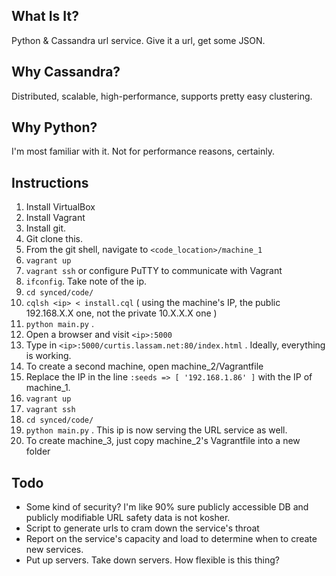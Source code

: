 
What Is It?
-----------
Python & Cassandra url service. Give it a url, get some JSON. 

Why Cassandra? 
--------------
Distributed, scalable, high-performance, supports pretty easy clustering.

Why Python?
-----------
I'm most familiar with it. Not for performance reasons, certainly. 

Instructions
------------

1. Install VirtualBox
2. Install Vagrant
3. Install git. 
4. Git clone this. 
5. From the git shell, navigate to `<code_location>/machine_1` 
6. `vagrant up`
7. `vagrant ssh` or configure PuTTY to communicate with Vagrant
8. `ifconfig`. Take note of the ip. 
8. `cd synced/code/`
9. `cqlsh <ip> < install.cql` ( using the machine's IP, 
    the public 192.168.X.X one, not the private 10.X.X.X one )
11. `python main.py` .
12. Open a browser and visit `<ip>:5000`
13. Type in `<ip>:5000/curtis.lassam.net:80/index.html` . 
    Ideally, everything is working. 
14. To create a second machine, open machine_2/Vagrantfile
15. Replace the IP in the line `:seeds => [ '192.168.1.86' ]` 
    with the IP of machine_1.  
16. `vagrant up`
17. `vagrant ssh`
18. `cd synced/code/`
19. `python main.py` . This ip is now serving the URL service as well. 
20. To create machine_3, just copy machine_2's Vagrantfile into a new folder


Todo
----

* Some kind of security? I'm like 90% sure publicly accessible DB and
   publicly modifiable URL safety data is not kosher. 
* Script to generate urls to cram down the service's throat
* Report on the service's capacity and load to determine when to create
    new services. 
* Put up servers. Take down servers. How flexible is this thing? 

